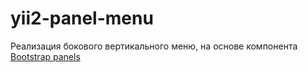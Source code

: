 # yii2-panel-menu

Реализация бокового вертикального меню, на основе компонента <a href="http://getbootstrap.com/components/#panels">Bootstrap panels</a>
